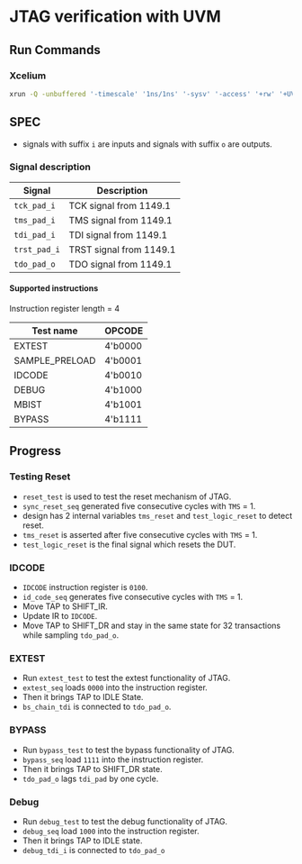 # JTAG verification with UVM

## Run Commands

### Xcelium

```bash
xrun -Q -unbuffered '-timescale' '1ns/1ns' '-sysv' '-access' '+rw' '+UVM_VERBOSITY=UVM_HIGH' '+UVM_TESTNAME=test_all_test' '-svseed' '2' -uvmnocdnsextra -uvmhome $UVM_HOME $UVM_HOME/src/uvm_macros.svh design.sv testbench.sv -incdir agent -incdir tests

```

## SPEC

- signals with suffix `i` are inputs and signals with suffix `o` are outputs.

### Signal description

| Signal       | Description             |
| ------------ | ----------------------- |
| `tck_pad_i`  | TCK signal from 1149.1  |
| `tms_pad_i`  | TMS signal from 1149.1  |
| `tdi_pad_i`  | TDI signal from 1149.1  |
| `trst_pad_i` | TRST signal from 1149.1 |
| `tdo_pad_o`  | TDO signal from 1149.1  |

#### Supported instructions

Instruction register length = 4

| Test name      | OPCODE  |
| -------------- | ------- |
| EXTEST         | 4'b0000 |
| SAMPLE_PRELOAD | 4'b0001 |
| IDCODE         | 4'b0010 |
| DEBUG          | 4'b1000 |
| MBIST          | 4'b1001 |
| BYPASS         | 4'b1111 |

## Progress

### Testing Reset

- `reset_test` is used to test the reset mechanism of JTAG.
- `sync_reset_seq` generated five consecutive cycles with `TMS` = 1.
- design has 2 internal variables `tms_reset` and `test_logic_reset` to detect reset.
- `tms_reset` is asserted after five consecutive cycles with `TMS` = 1.
- `test_logic_reset` is the final signal which resets the DUT.

### IDCODE

- `IDCODE` instruction register is `0100`.
- `id_code_seq` generates five consecutive cycles with `TMS` = 1.
- Move TAP to SHIFT_IR.
- Update IR to `IDCODE`.
- Move TAP to SHIFT_DR and stay in the same state for 32 transactions while sampling `tdo_pad_o`.

### EXTEST

- Run `extest_test` to test the extest functionality of JTAG.
- `extest_seq` loads `0000` into the instruction register.
- Then it brings TAP to IDLE State.
- `bs_chain_tdi` is connected to `tdo_pad_o`.

### BYPASS

- Run `bypass_test` to test the bypass functionality of JTAG.
- `bypass_seq` load `1111` into the instruction register.
- Then it brings TAP to SHIFT_DR state.
- `tdo_pad_o` lags `tdi_pad` by one cycle.

### Debug

- Run `debug_test` to test the debug functionality of JTAG.
- `debug_seq` load `1000` into the instruction register.
- Then it brings TAP to IDLE state.
- `debug_tdi_i` is connected to `tdo_pad_o`
